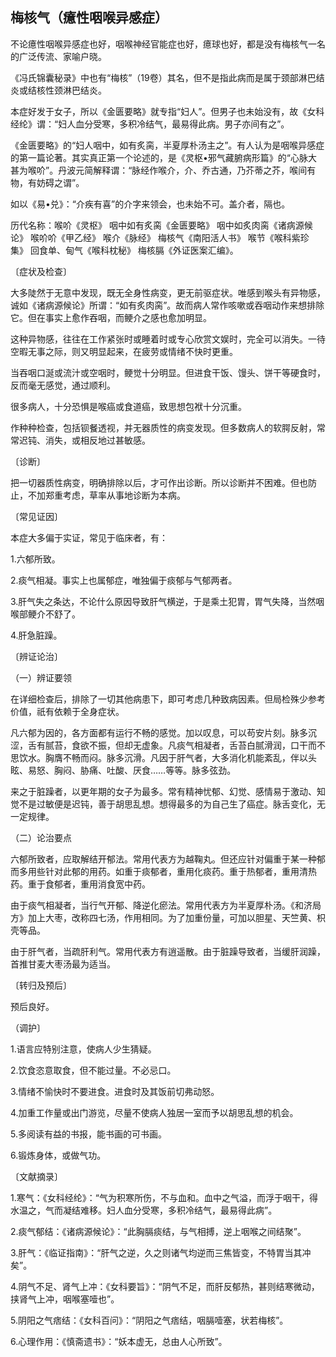 ## 梅核气（癔性咽喉异感症）

不论癔性咽喉异感症也好，咽喉神经官能症也好，癔球也好，都是没有梅核气一名的广泛传流、家喻户晓。

《冯氏锦囊秘录》中也有“梅核”（19卷）其名，但不是指此病而是属于颈部淋巴结炎或结核性颈淋巴结炎。

本症好发于女子，所以《金匮要略》就专指“妇人”。但男子也未始没有，故《女科经纶》谓：“妇人血分受寒，多积冷结气，最易得此病。男子亦间有之”。

《金匮要略》的“妇人咽中，如有炙脔，半夏厚朴汤主之”。有人认为是咽喉异感症的第一篇论著。其实真正第一个论述的，是《灵枢•邪气藏腑病形篇》的“心脉大甚为喉吤”。丹波元简解释谓：“脉经作喉介，介、乔古通，乃芥蒂之芥，喉间有物，有妨碍之谓”。

如以《易•兑》：“介疾有喜”的介字来领会，也未始不可。盖介者，隔也。

历代名称：喉吤《灵枢》 咽中如有炙脔《金匮要略》 咽中如炙肉脔《诸病源候论》 喉吤吤《甲乙经》 喉介《脉经》 梅核气《南阳活人书》 喉节《喉科紫珍集》 回食单、甸气《喉科枕秘》 梅核膈《外证医案汇编》。

〔症状及检查〕

大多陡然于无意中发现，既无全身性病变，更无前驱症状。唯感到喉头有异物感，诚如《诸病源候论》所谓：“如有炙肉脔”。故而病人常作咳嗽或吞咽动作来想排除它。但在事实上愈作吞咽，而鲠介之感也愈加明显。

这种异物感，往往在工作紧张时或睡着时或专心欣赏文娱时，完全可以消失。一待空暇无事之际，则又明显起来，在疲劳或情绪不快时更重。

当吞咽口涎或流汁或空咽时，鲠觉十分明显。但进食干饭、馒头、饼干等硬食时，反而毫无感觉，通过顺利。

很多病人，十分恐惧是喉癌或食道癌，致思想包袱十分沉重。

作种种检查，包括钡餐透视，并无器质性的病变发现。但多数病人的软腭反射，常常迟钝、消失，或相反地过甚敏感。

〔诊断〕

把一切器质性病变，明确排除以后，才可作出诊断。所以诊断并不困难。但也防止，不加郑重考虑，草率从事地诊断为本病。

〔常见证因〕

本症大多偏于实证，常见于临床者，有：

1.六郁所致。

2.痰气相凝。事实上也属郁症，唯独偏于痰郁与气郁两者。

3.肝气失之条达，不论什么原因导致肝气横逆，于是乘土犯胃，胃气失降，当然咽喉部鲠介不舒了。

4.肝急脏躁。

〔辨证论治〕

（一）辨证要领

在详细检查后，排除了一切其他病患下，即可考虑几种致病因素。但局检殊少参考价值，祇有依赖于全身症状。

凡六郁为因的，各方面都有运行不畅的感觉。加以叹息，可以苟安片刻。脉多沉涩，舌有腻苔，食欲不振，但却无虚象。凡痰气相凝者，舌苔白腻滑润，口干而不思饮水。胸膺不畅而闷。脉多沉滑。凡因于肝气者，大多消化机能紊乱，伴以头眩、易怒、胸闷、胁痛、吐酸、厌食……等等。脉多弦劲。

来之于脏躁者，以更年期的女子为最多。常有精神忧郁、幻觉、感情易于激动、知觉不是过敏便是迟钝，善于胡思乱想。想得最多的为自己生了癌症。脉舌变化，无一定规律。

（二）论治要点

六郁所致者，应取解结开郁法。常用代表方为越鞠丸。但还应针对偏重于某一种郁而多用些针对此郁的用药。如重于痰郁者，重用化痰药。重于热郁者，重用清热药。重于食郁者，重用消食宽中药。

由于痰气相凝者，当行气开郁、降逆化瘀法。常用代表方为半夏厚朴汤。《和济局方》加上大枣，改称四七汤，作用相同。为了加重份量，可加以胆星、天竺黄、枳壳等品。

由于肝气者，当疏肝利气。常用代表方有逍遥散。由于脏躁导致者，当缓肝润躁，首推甘麦大枣汤最为适当。

〔转归及预后〕

预后良好。

（调护〕

1.语言应特别注意，使病人少生猜疑。

2.饮食恣意取食，但不能过量。不必忌口。

3.情绪不愉快时不要进食。进食时及其饭前切弗动怒。

4.加重工作量或出门游览，尽量不使病人独居一室而予以胡思乱想的机会。

5.多阅读有益的书报，能书画的可书画。

6.锻炼身体，或做气功。

〔文献摘录〕

1.寒气：《女科经纶》：“气为积寒所伤，不与血和。血中之气溢，而浮于咽干，得水温之，气而凝结难移。妇人血分受寒，多积冷结气，最易得此病”。

2.痰气郁结：《诸病源候论》：“此胸膈痰结，与气相搏，逆上咽喉之间结聚”。

3.肝气：《临证指南》：“肝气之逆，久之则诸气均逆而三焦皆变，不特胃当其冲矣”。

4.阴气不足、肾气上冲：《女科要旨》：“阴气不足，而肝反郁热，甚则结寒微动，挟肾气上冲，咽喉塞噎也”。

5.阴阳之气痞结：《女科百问》：“阴阳之气痞结，咽膈噎塞，状若梅核”。

6.心理作用：《慎斋遗书》：“妖本虚无，总由人心所致”。
